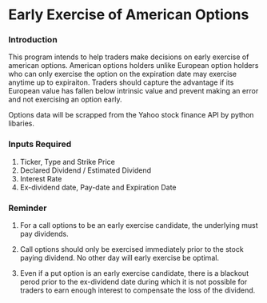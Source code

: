 # Early Exercise of American Options

### Introduction

This program intends to help traders make decisions on early exercise of american options. American options holders unlike European option holders who can only exercise the option on the expiration date may exercise anytime up to expiraiton. Traders should capture the advantage if its European value has fallen below intrinsic value and prevent making an error and not exercising an option early.

Options data will be scrapped from the Yahoo stock finance API by python libaries.

### Inputs Required

1. Ticker, Type and Strike Price
2. Declared Dividend / Estimated Dividend
3. Interest Rate
4. Ex-dividend date, Pay-date and Expiration Date

### Reminder

1. For a call options to be an early exercise candidate, the underlying must pay dividends.

2. Call options should only be exercised immediately prior to the stock paying dividend. No other day will early exercise be optimal.

3. Even if a put option is an early exercise candidate, there is a blackout perod prior to the ex-dividend date during which it is not possible for traders to earn enough interest to compensate the loss of the dividend.
